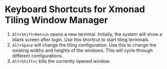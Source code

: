 # Keyboard Shortcuts for Xmonad Tiling Window Manager

1. `Alt+Shift+Retrun` opens a new terminal. Initially, the system will show a blank screen after login. Use this shortcut to start tiling terminals.
2. `Alt+Space` will change the tiling configuration. Use this to change the existing widths and heights of the windows. This will cycle through different configurations.
3. `Alt+Shift+c` kills the currently opened window.
